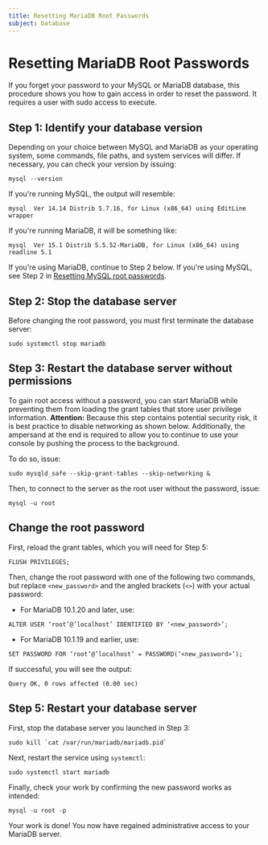 ```yaml
---
title: Resetting MariaDB Root Passwords
subject: Database
---
```


# Resetting MariaDB Root Passwords
If you forget your password to your MySQL or MariaDB database, this procedure shows you how to gain access in order to reset the password. It requires a user with sudo access to execute.
## Step 1: Identify your database version
Depending on your choice between MySQL and MariaDB as your operating system, some commands, file paths, and system services will differ. If necessary, you can check your version by issuing:
```shell
mysql --version
```
If you're running MySQL, the output will resemble:
```shell
mysql  Ver 14.14 Distrib 5.7.16, for Linux (x86_64) using EditLine wrapper
```
If you're running MariaDB, it will be something like:
```shell
mysql  Ver 15.1 Distrib 5.5.52-MariaDB, for Linux (x86_64) using readline 5.1
```
If you're using MariaDB, continue to Step 2 below. If you're using MySQL, see Step 2 in [Resetting MySQL root passwords](https://www.thermo.io/how-to/security/resetting-mysql-root-passwords).
## Step 2: Stop the database server
Before changing the root password, you must first terminate the database server:
```shell
sudo systemctl stop mariadb
```
## Step 3: Restart the database server without permissions
To gain root access without a password, you can start MariaDB while preventing them from loading the grant tables that store user privilege information.
**Attention:** Because this step contains potential security risk, it is best practice to disable networking as shown below. Additionally, the ampersand at the end is required to allow you to continue to use your console by pushing the process to the background.

To do so, issue:
```shell
sudo mysqld_safe --skip-grant-tables --skip-networking &
```
Then, to connect to the server as the root user without the password, issue:
```shell
mysql -u root
```
## Change the root password
First, reload the grant tables, which you will need for Step 5:
```shell
FLUSH PRIVILEGES;
```
Then, change the root password with one of the following two commands, but replace `<new_password>` and the angled brackets (`<>`) with your actual password:
* For MariaDB 10.1.20 and later, use:
```shell
ALTER USER ‘root’@’localhost’ IDENTIFIED BY ‘<new_password>’;
```
* For MariaDB 10.1.19 and earlier, use:
```shell
SET PASSWORD FOR ‘root’@’localhost’ = PASSWORD(‘<new_password>’);
```
If successful, you will see the output:
```shell
Query OK, 0 rows affected (0.00 sec)
```
## Step 5: Restart your database server
First, stop the database server you launched in Step 3:
```shell
sudo kill `cat /var/run/mariadb/mariadb.pid`
```
Next, restart the service using `systemctl`:
```shell
sudo systemctl start mariadb
```
Finally, check your work by confirming the new password works as intended:
```shell
mysql -u root -p
```
Your work is done! You now have regained administrative access to your MariaDB server.
